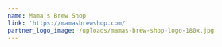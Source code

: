 ```yaml
---
name: Mama's Brew Shop
link: 'https://mamasbrewshop.com/'
partner_logo_image: /uploads/mamas-brew-shop-logo-180x.jpg
---
```

